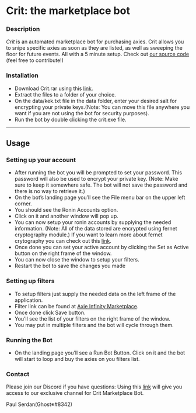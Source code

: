 # Crit: the marketplace bot

### Description

_Crit_ is an automated marketplace bot for purchasing axies. Crit allows you to snipe specific axies as soon as they are listed, as well as sweeping the floor for future events. All with a 5 minute setup. Check out [our source code](https://github.com/QU3STio/crit) (feel free to contribute!)

### Installation

- Download Crit.rar using this [link](https://github.com/QU3STio/crit/releases).
- Extract the files to a folder of your choice.
- On the data/kek.txt file in the data folder, enter your desired salt for encrypting your private keys.(Note: You can move this file anywhere you want if you are not using the bot for security purposes).
- Run the bot by double clicking the crit.exe file.

---

## Usage

### Setting up your account

- After running the bot you will be prompted to set your password. This password will also be used to encrypt your private key.
  (Note: Make sure to keep it somewhere safe. The bot will not save the password and there is no way to retrieve it.)
- On the bot’s landing page you’ll see the File menu bar on the upper left corner.
- You should see the Ronin Accounts option.
- Click on it and another window will pop up.
- You can now setup your ronin accounts by supplying the needed information.
  (Note: All of the data stored are encrypted using fernet cryptography module.)
  If you want to learn more about fernet crytography you can check out this [link](https://cryptography.io/en/latest/fernet/).
- Once done you can set your active account by clicking the Set as Active button on the right frame of the window.
- You can now close the window to setup your filters.
- Restart the bot to save the changes you made

### Setting up filters

- To setup filters just supply the needed data on the left frame of the application.
- Filter link can be found at [Axie Infinity Marketplace](https://app.axieinfinity.com/marketplace/axies/).
- Once done click Save button.
- You’ll see the list of your filters on the right frame of the window.
- You may put in multiple filters and the bot will cycle through them.

### Running the Bot

- On the landing page you’ll see a Run Bot Button. Click on it and the bot will start to loop and buy the axies on you filters list.

### Contact

Please join our Discord if you have questions: Using this [link](https://discord.gg/yAbkmfc8Ry) will give you access to our exclusive channel for Crit Marketplace Bot.

Paul Serdan(Ghost※#8342)
